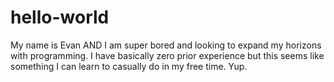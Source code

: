 # hello-world

My name is Evan AND I am super bored and looking to expand my horizons with programming. I have basically zero prior experience but this seems like something I can learn to casually do in my free time. Yup. 
